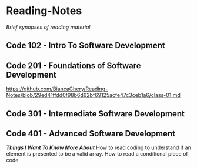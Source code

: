 # Reading-Notes
_Brief synopses of reading material_

## Code 102 - Intro To Software Development

## Code 201 - Foundations of Software Development
https://github.com/BiancaChery/Reading-Notes/blob/29ed41ffdd0f98b6d62bf69125acfe47c3ceb1a6/class-01.md

## Code 301 - Intermediate Software Development

## Code 401 - Advanced Software Development

 ***Things I Want To Know More About***
How to read coding to understand if an element is presented to be a valid array.
How to read a conditional piece of code
